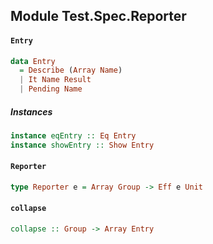 ## Module Test.Spec.Reporter

#### `Entry`

``` purescript
data Entry
  = Describe (Array Name)
  | It Name Result
  | Pending Name
```

##### Instances
``` purescript
instance eqEntry :: Eq Entry
instance showEntry :: Show Entry
```

#### `Reporter`

``` purescript
type Reporter e = Array Group -> Eff e Unit
```

#### `collapse`

``` purescript
collapse :: Group -> Array Entry
```


